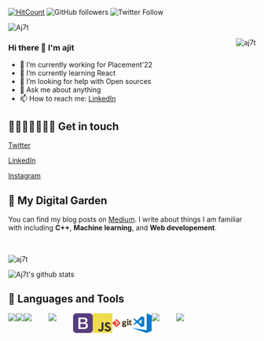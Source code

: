 
[![HitCount](http://hits.dwyl.com/Aj7t/https://githubcom/Aj7t/Placement22.svg)](http://hits.dwyl.com/Aj7t/https://githubcom/Aj7t/Placement22) <img alt="GitHub followers" src="https://img.shields.io/github/followers/Aj7t?style=social"> ![Twitter Follow](https://img.shields.io/twitter/follow/_aj7t?style=social) <p align="left"> <img src="https://komarev.com/ghpvc/?username=aj7t&label=Profile%20views&color=0e75b6&style=flat" alt="Aj7t" /> </p>
<p align="left"> <img align="right" alt="aj7t" src="https://user-images.githubusercontent.com/32809211/87786036-e7cdfa80-c856-11ea-9190-f4106d1fbc43.gif"/>

### Hi there 👋  I'm ajit  

- 🔭 I’m currently working for Placement'22
- 🌱 I’m currently learning React
- 🤔 I’m looking for help with Open sources
- 💬 Ask me about anything
- 📫 How to reach me:  [LinkedIn](https://www.linkedin.com/in/aj7t/)



## 👩🏻‍🤝‍👨🏼👬🏼 Get in touch


[Twitter](https://www.twitter.com/aj7t)

[LinkedIn](https://www.linkedin.com/in/aj7t/)

[Instagram](https://www.instagram.com/_aj7t/)
 


## 🌳 My Digital Garden

You can find my blog posts on [Medium](https://medium.com/@aj7t). I write about things I
am familiar with including **C++**, **Machine learning**, and **Web developement**.

<br><p><img align="center" src="https://github-readme-stats.vercel.app/api/top-langs/?username=Aj7t&layout=compact" alt="aj7t" /></p>


![Aj7t's github stats](https://github-readme-stats.vercel.app/api?username=Aj7t&show_icons=true&title_color=EEFCEF&icon_color=EEFCEF&text_color=00B0E0&bg_color=151515)

## 🔮 Languages and Tools
 
<img align="left"  src="https://upload.wikimedia.org/wikipedia/commons/1/18/ISO_C%2B%2B_Logo.svg" height="50px">
<img align="left" src="https://www.python.org/static/opengraph-icon-200x200.png" height="50px"> 
<img align="left" src="https://media.giphy.com/media/XAxylRMCdpbEWUAvr8/giphy.gif" width="50">
<img align="left" src="https://media.giphy.com/media/fsEaZldNC8A1PJ3mwp/giphy.gif" width="50">
<img align="left"  src="https://raw.githubusercontent.com/github/explore/80688e429a7d4ef2fca1e82350fe8e3517d3494d/topics/bootstrap/bootstrap.png"  height="40px">
<img align="left"  src="https://raw.githubusercontent.com/github/explore/80688e429a7d4ef2fca1e82350fe8e3517d3494d/topics/javascript/javascript.png"  height="40px">  
<img align="left"  src="https://raw.githubusercontent.com/github/explore/80688e429a7d4ef2fca1e82350fe8e3517d3494d/topics/git/git.png"  height="40px">
<img align="left"  src="https://raw.githubusercontent.com/github/explore/80688e429a7d4ef2fca1e82350fe8e3517d3494d/topics/visual-studio-code/visual-studio-code.png"  height="40px">
 
 
<img align="left" src="https://media.giphy.com/media/KzWMBa9V3z8jHJCEC7/giphy.gif" width="50">
<img align="left" src="https://upload.wikimedia.org/wikipedia/commons/thumb/9/96/Sass_Logo_Color.svg/1200px-Sass_Logo_Color.svg.png" width="50">
<br />



